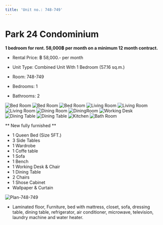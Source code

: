 ```yaml
---
title: 'Unit no.: 748-749'
---
```


# Park 24 Condominium
**1 bedroom for rent. 58,000฿ per month on a minimum 12 month contract.**
* Rental Price: ฿ 58,000.- per month

* Unit Type: Combined Unit With 1 Bedroom (57.16 sq.m.)
* Room: 748-749
* Bedrooms: 1
* Bathrooms: 2

![Bed Room](/Type3-1.jpg)
![Bed Room](/Type3-2.jpg) 
![Bed Room](/Type3-3.jpg) 
![Living Room](/Type3-4.jpg) 
![Living Room](/Type3-5.jpg) 
![Living Room](/Type3-6.jpg) 
![Dining Room](/Type3-7.jpg) 
![DiningRoom](/Type3-8.jpg) 
![Working Desk](/Type3-9.jpg) 
![Dining Table](/Type3-10.jpg) 
![Dining Table](/Type3-11.jpg) 
![Kitchen](/Type3-12.jpg)
![Bath Room](/Type3-13.jpg) 

** New fully furnished ** 
* 1 Queen Bed (Size 5FT.)
* 3 Side Tables
* 1 Wardrobe
* 1 Coffe table
* 1 Sofa
* 1 Bench
* 1 Working Desk & Chair
* 1 Dining Table
* 2 Chairs
* 1 Shose Cabinet
* Wallpaper & Curtain

![Plan-748-749](/744-749.jpg)

* Laminated floor, Furniture, bed with mattress, closet, sofa, dressing table, dining table, refrigerator, air conditioner, microwave, television, laundry machine and water heater.